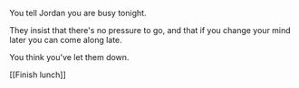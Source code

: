 You tell Jordan you are busy tonight.

They insist that there's no pressure to go, and that if you change your mind later you can come along late.

You think you've let them down.

[[Finish lunch]]